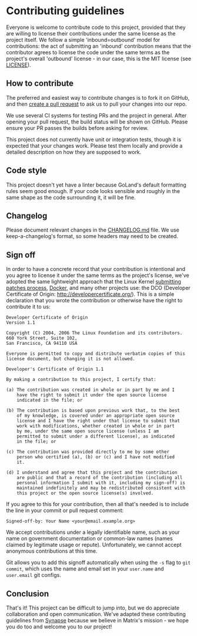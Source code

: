 # Contributing guidelines

Everyone is welcome to contribute code to this project, provided that they are willing to license their contributions 
under the same license as the project itself. We follow a simple 'inbound=outbound' model for contributions: the act 
of submitting an 'inbound' contribution means that the contributor agrees to license the code under the same terms as 
the project's overall 'outbound' license - in our case, this is the MIT license (see [LICENSE](LICENSE)).

## How to contribute

The preferred and easiest way to contribute changes is to fork it on GitHub, and then 
[create a pull request](https://help.github.com/articles/using-pull-requests/) to ask us to pull your changes into our repo.

We use several CI systems for testing PRs and the project in general. After opening your pull request, the build status
will be shown on GitHub. Please ensure your PR passes the builds before asking for review.

This project does not currently have unit or integration tests, though it is expected that your changes work. Please test
them locally and provide a detailed description on how they are supposed to work.

## Code style

This project doesn't yet have a linter because GoLand's default formatting rules seem good enough. If your code looks
sensible and roughly in the same shape as the code surrounding it, it will be fine.

## Changelog

Please document relevant changes in the [CHANGELOG.md](CHANGELOG.md) file. We use keep-a-changelog's format, so some
headers may need to be created.

## Sign off

In order to have a concrete record that your contribution is intentional and you agree to license it under the same 
terms as the project's license, we've adopted the same lightweight approach that the Linux Kernel
[submitting patches process](
https://www.kernel.org/doc/html/latest/process/submitting-patches.html#sign-your-work-the-developer-s-certificate-of-origin>),
[Docker](https://github.com/docker/docker/blob/master/CONTRIBUTING.md), and many other projects use: the DCO (Developer 
Certificate of Origin: http://developercertificate.org/). This is a simple declaration that you wrote the contribution 
or otherwise have the right to contribute it to us:

```
Developer Certificate of Origin
Version 1.1

Copyright (C) 2004, 2006 The Linux Foundation and its contributors.
660 York Street, Suite 102,
San Francisco, CA 94110 USA

Everyone is permitted to copy and distribute verbatim copies of this
license document, but changing it is not allowed.

Developer's Certificate of Origin 1.1

By making a contribution to this project, I certify that:

(a) The contribution was created in whole or in part by me and I
    have the right to submit it under the open source license
    indicated in the file; or

(b) The contribution is based upon previous work that, to the best
    of my knowledge, is covered under an appropriate open source
    license and I have the right under that license to submit that
    work with modifications, whether created in whole or in part
    by me, under the same open source license (unless I am
    permitted to submit under a different license), as indicated
    in the file; or

(c) The contribution was provided directly to me by some other
    person who certified (a), (b) or (c) and I have not modified
    it.

(d) I understand and agree that this project and the contribution
    are public and that a record of the contribution (including all
    personal information I submit with it, including my sign-off) is
    maintained indefinitely and may be redistributed consistent with
    this project or the open source license(s) involved.
```

If you agree to this for your contribution, then all that's needed is to
include the line in your commit or pull request comment:

```
Signed-off-by: Your Name <your@email.example.org>
```

We accept contributions under a legally identifiable name, such as your name on government documentation or common-law 
names (names claimed by legitimate usage or repute). Unfortunately, we cannot accept anonymous contributions at this time.

Git allows you to add this signoff automatically when using the `-s` flag to `git commit`, which uses the name and email 
set in your `user.name` and `user.email` git configs.

## Conclusion

That's it! This project can be difficult to jump into, but we do appreciate collaboration and open communication. We've
adapted these contributing guidelines from [Synapse](https://github.com/matrix-org/synapse/blob/master/CONTRIBUTING.md)
because we believe in Matrix's mission - we hope you do too and welcome you to our project!

